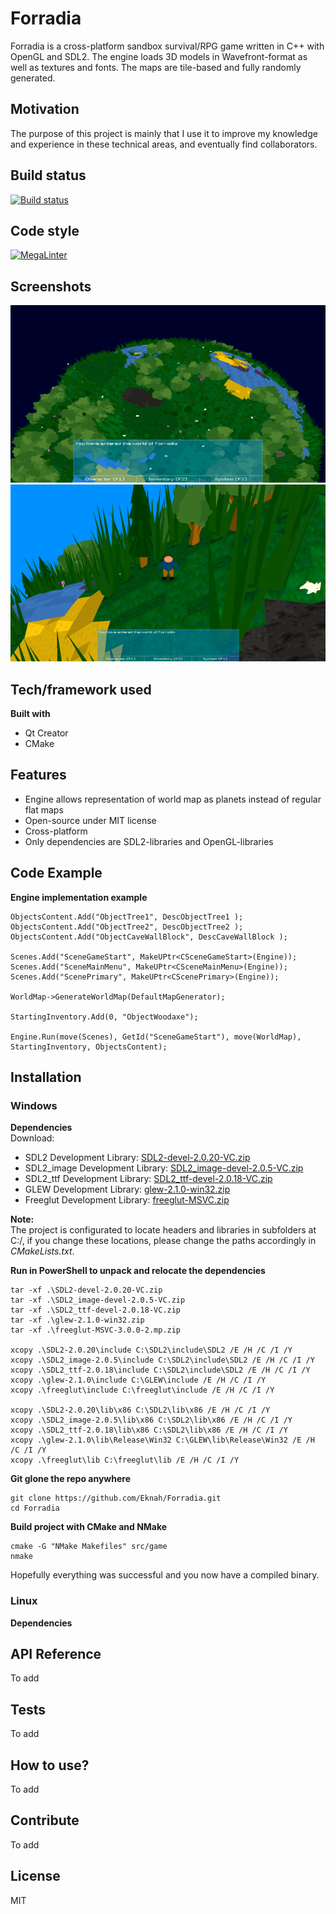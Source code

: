 # Forradia
Forradia is a cross-platform sandbox survival/RPG game written in C++ with OpenGL and SDL2.
The engine loads 3D models in Wavefront-format as well as textures and fonts. The maps are tile-based and fully randomly generated.

## Motivation
The purpose of this project is mainly that I use it to improve my knowledge and experience in these technical areas, and eventually find collaborators.

## Build status
[![Build status](https://ci.appveyor.com/api/projects/status/crge78bph1g0ki14?svg=true)](https://ci.appveyor.com/project/Eknah/forradia)

## Code style
[![MegaLinter](https://github.com/Eknah/Forradia/workflows/MegaLinter/badge.svg?branch=main)](https://github.com/Eknah/Forradia/actions?query=workflow%3AMegaLinter+branch%3Amain)

## Screenshots
![Forradia Screenshot 1!](resources/images/Screenshot1.png "Forradia Screenshot 1")
![Forradia Screenshot 2!](resources/images/Screenshot2.png "Forradia Screenshot 2")

## Tech/framework used
**Built with**
* Qt Creator
* CMake

## Features
* Engine allows representation of world map as planets instead of regular flat maps
* Open-source under MIT license
* Cross-platform
* Only dependencies are SDL2-libraries and OpenGL-libraries

## Code Example
**Engine implementation example**

    ObjectsContent.Add("ObjectTree1", DescObjectTree1 );
    ObjectsContent.Add("ObjectTree2", DescObjectTree2 );
    ObjectsContent.Add("ObjectCaveWallBlock", DescCaveWallBlock );

    Scenes.Add("SceneGameStart", MakeUPtr<CSceneGameStart>(Engine));
    Scenes.Add("SceneMainMenu", MakeUPtr<CSceneMainMenu>(Engine));
    Scenes.Add("ScenePrimary", MakeUPtr<CScenePrimary>(Engine));
    
    WorldMap->GenerateWorldMap(DefaultMapGenerator);
    
    StartingInventory.Add(0, "ObjectWoodaxe");
    
    Engine.Run(move(Scenes), GetId("SceneGameStart"), move(WorldMap), StartingInventory, ObjectsContent);

## Installation
### Windows

**Dependencies**  
Download:  
* SDL2 Development Library: [SDL2-devel-2.0.20-VC.zip](https://www.libsdl.org/release/SDL2-devel-2.0.20-VC.zip)  
* SDL2_image Development Library: [SDL2_image-devel-2.0.5-VC.zip](https://www.libsdl.org/projects/SDL_image/release/SDL2_image-devel-2.0.5-VC.zip)  
* SDL2_ttf Development Library: [SDL2_ttf-devel-2.0.18-VC.zip](https://www.libsdl.org/projects/SDL_ttf/release/SDL2_ttf-devel-2.0.18-VC.zip)  
* GLEW Development Library: [glew-2.1.0-win32.zip](https://netix.dl.sourceforge.net/project/glew/glew/2.1.0/glew-2.1.0-win32.zip)  
* Freeglut Development Library: [freeglut-MSVC.zip](https://www.transmissionzero.co.uk/files/software/development/GLUT/freeglut-MSVC.zip)  
  
**Note:**  
The project is configurated to locate headers and libraries in subfolders at C:/, if you change these locations, please change the paths accordingly in *CMakeLists.txt*.

**Run in PowerShell to unpack and relocate the dependencies**  

    tar -xf .\SDL2-devel-2.0.20-VC.zip
    tar -xf .\SDL2_image-devel-2.0.5-VC.zip
    tar -xf .\SDL2_ttf-devel-2.0.18-VC.zip
    tar -xf .\glew-2.1.0-win32.zip
    tar -xf .\freeglut-MSVC-3.0.0-2.mp.zip

    xcopy .\SDL2-2.0.20\include C:\SDL2\include\SDL2 /E /H /C /I /Y
    xcopy .\SDL2_image-2.0.5\include C:\SDL2\include\SDL2 /E /H /C /I /Y
    xcopy .\SDL2_ttf-2.0.18\include C:\SDL2\include\SDL2 /E /H /C /I /Y
    xcopy .\glew-2.1.0\include C:\GLEW\include /E /H /C /I /Y
    xcopy .\freeglut\include C:\freeglut\include /E /H /C /I /Y

    xcopy .\SDL2-2.0.20\lib\x86 C:\SDL2\lib\x86 /E /H /C /I /Y
    xcopy .\SDL2_image-2.0.5\lib\x86 C:\SDL2\lib\x86 /E /H /C /I /Y
    xcopy .\SDL2_ttf-2.0.18\lib\x86 C:\SDL2\lib\x86 /E /H /C /I /Y
    xcopy .\glew-2.1.0\lib\Release\Win32 C:\GLEW\lib\Release\Win32 /E /H /C /I /Y
    xcopy .\freeglut\lib C:\freeglut\lib /E /H /C /I /Y

**Git glone the repo anywhere**

    git clone https://github.com/Eknah/Forradia.git
    cd Forradia

**Build project with CMake and NMake**

    cmake -G "NMake Makefiles" src/game
    nmake

Hopefully everything was successful and you now have a compiled binary.

### Linux

**Dependencies**

## API Reference
To add

## Tests
To add

## How to use?
To add

## Contribute
To add

## License
MIT